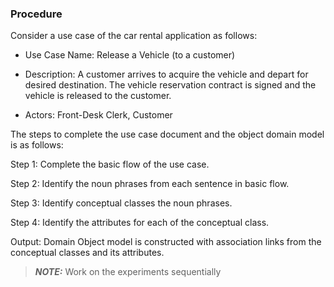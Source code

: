 ### Procedure

Consider a use case of the car rental application as follows:

* Use Case Name: Release a Vehicle (to a customer)

*   Description: A customer arrives to acquire the vehicle and depart for desired destination. The vehicle reservation contract is signed and the vehicle is released to the customer.

*  Actors: Front-Desk Clerk, Customer

The steps to complete the use case document and the object domain model is as follows:

Step 1: Complete the basic flow of the use case.

Step 2: Identify the noun phrases from each sentence in basic flow.

Step 3: Identify conceptual classes the noun phrases.

Step 4: Identify the attributes for each of the conceptual class.

Output: Domain Object model is constructed with association links from the conceptual classes and its attributes.

> **_NOTE:_** Work on the experiments sequentially
